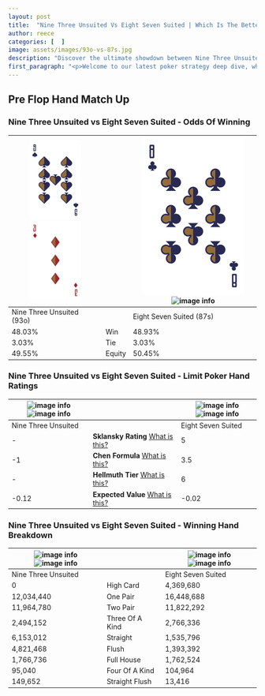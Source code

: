 ```yaml
---
layout: post
title:  "Nine Three Unsuited Vs Eight Seven Suited | Which Is The Better Hand In Poker? A Complete Guide"
author: reece
categories: [  ]
image: assets/images/93o-vs-87s.jpg
description: "Discover the ultimate showdown between Nine Three Unsuited and Eight Seven Suited in poker! Uncover the odds, strategies, and scenarios where one hand triumphs over the other. Get ready to up your poker game with this thrilling analysis."
first_paragraph: "<p>Welcome to our latest poker strategy deep dive, where we're pitting two distinct hands against each other in a high-stakes showdown: Nine Three Unsuited vs Eight Seven Suited.</p><p>In the dynamic world of poker, every decision counts, and knowing which hand holds the upper hand is key to your success at the table.</p><p>In this article, we'll dissect these two hands, explore the scenarios where one dominates the other, and equip you with the knowledge to make strategic choices that can tip the odds in your favor.</p><p>Get ready to unravel the intriguing dynamics of these poker hands and elevate your game to new heights.</p>"
---
```




[comment]: # (sp0)

## Pre Flop Hand Match Up

<div class="table hand-ratings" markdown="1"> 



### Nine Three Unsuited vs Eight Seven Suited - Odds Of Winning


    
| ![image info](assets/images/hand1/9.png) ![image info](assets/images/hand1/3o.png) |  | ![image info](assets/images/hand2/8.png) ![image info](assets/images/hand2/7s.png) |
| -------- | -------- | -------- |
| Nine Three Unsuited (93o) |  | Eight Seven Suited (87s) |
| 48.03% | Win | 48.93% |
| 3.03% | Tie | 3.03% |
| 49.55% | Equity | 50.45% |




[comment]: # (sp1)



### Nine Three Unsuited vs Eight Seven Suited - Limit Poker Hand Ratings


    
| ![image info](https://www.riverpairs.com/assets/images/hand1/9.png) ![image info](https://www.riverpairs.com/assets/images/hand1/3o.png) |  | ![image info](https://www.riverpairs.com/assets/images/hand2/8.png) ![image info](https://www.riverpairs.com/assets/images/hand2/7s.png) |
| -------- | -------- | -------- |
| Nine Three Unsuited |  | Eight Seven Suited |
| - | **Sklansky Rating** [What is this?](/sklansky-rating-explained) | 5 |
| -1 | **Chen Formula** [What is this?](/chen-formula-explained) | 3.5 |
| - | **Hellmuth Tier** [What is this?](/Hellmuth-tier-explained) | 6 |
| -0.12 | **Expected Value** [What is this?](/expected-value-explained) | -0.02 |




[comment]: # (sp2)



### Nine Three Unsuited vs Eight Seven Suited - Winning Hand Breakdown


    
| ![image info](https://www.riverpairs.com/assets/images/hand1/9.png) ![image info](https://www.riverpairs.com/assets/images/hand1/3o.png) |  | ![image info](https://www.riverpairs.com/assets/images/hand2/8.png) ![image info](https://www.riverpairs.com/assets/images/hand2/7s.png) |
| -------- | -------- | -------- |
| Nine Three Unsuited |  | Eight Seven Suited |
| 0 | High Card | 4,369,680 |
| 12,034,440 | One Pair | 16,448,688 |
| 11,964,780 | Two Pair | 11,822,292 |
| 2,494,152 | Three Of A Kind | 2,766,336 |
| 6,153,012 | Straight | 1,535,796 |
| 4,821,468 | Flush | 1,393,392 |
| 1,766,736 | Full House | 1,762,524 |
| 95,040 | Four Of A Kind | 104,964 |
| 149,652 | Straight Flush | 13,416 |




[comment]: # (sp3)



</div>

[comment]: # (sp4)



[comment]: # (sp5)


